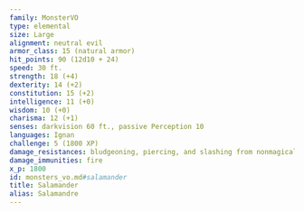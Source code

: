 ```yaml
---
family: MonsterVO
type: elemental
size: Large
alignment: neutral evil
armor_class: 15 (natural armor)
hit_points: 90 (12d10 + 24)
speed: 30 ft.
strength: 18 (+4)
dexterity: 14 (+2)
constitution: 15 (+2)
intelligence: 11 (+0)
wisdom: 10 (+0)
charisma: 12 (+1)
senses: darkvision 60 ft., passive Perception 10
languages: Ignan
challenge: 5 (1800 XP)
damage_resistances: bludgeoning, piercing, and slashing from nonmagical attacks
damage_immunities: fire
x_p: 1800
id: monsters_vo.md#salamander
title: Salamander
alias: Salamandre
---
```


